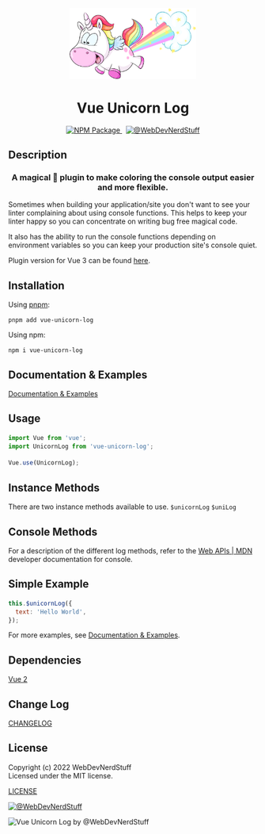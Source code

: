 <p align="center">
  <img alt="Neon Bunny" width="256" src="https://github.com/webdevnerdstuff/vue-unicorn-log/raw/main/docs/images/unicorn.svg">
</p>

<p>
  <h1 align="center">Vue Unicorn Log</h1>
</p>

<p align="center">
  <a href="https://www.npmjs.com/package/vue-unicorn-log">
    <img src="https://img.shields.io/npm/v/vue-unicorn-log?logo=npm" alt="NPM Package">
  </a>
  &nbsp;
  <a href="https://github.com/webdevnerdstuff/vue-unicorn-log">
    <img src="https://img.shields.io/badge/GitHub-WebDevNerdStuff-deeppink.svg?logo=github" alt="@WebDevNerdStuff">
  </a>
</p>


## Description

<p>
  <h3 align="center">A magical 🦄 plugin to make coloring the console output easier and more flexible.</h3>
</p>

Sometimes when building your application/site you don't want to see your linter complaining about using console functions. This helps to keep your linter happy so you can concentrate on writing bug free magical code.

It also has the ability to run the console functions depending on environment variables so you can keep your production site's console quiet.
 
Plugin version for Vue 3 can be found [here](https://github.com/webdevnerdstuff/vue3-unicorn-log).


## Installation
 
Using [pnpm](https://pnpm.io/):
```
pnpm add vue-unicorn-log
```
 
 Using npm:
```
npm i vue-unicorn-log
```
 
## Documentation & Examples
 
[Documentation & Examples](https://webdevnerdstuff.github.io/vue-unicorn-log/)


## Usage
 
```javascript
import Vue from 'vue';
import UnicornLog from 'vue-unicorn-log';

Vue.use(UnicornLog);
```


## Instance Methods
 
There are two instance methods available to use.
`$unicornLog`
`$uniLog`


## Console Methods
 
For a description of the different log methods, refer to the [Web APIs | MDN](https://developer.mozilla.org/en-US/docs/Web/API/console) developer documentation for console.


## Simple Example
 
```javascript
this.$unicornLog({
  text: 'Hello World',
});
```

For more examples, see [Documentation & Examples](https://webdevnerdstuff.github.io/vue-unicorn-log/).


## Dependencies

[Vue 2](https://v2.vuejs.org/)


## Change Log

[CHANGELOG](https://github.com/webdevnerdstuff/vue-unicorn-log/blob/master/CHANGELOG.md)


## License

Copyright (c) 2022 WebDevNerdStuff  
Licensed under the MIT license.

[LICENSE](https://github.com/webdevnerdstuff/vue-unicorn-log/blob/master/LICENSE.md)

[![@WebDevNerdStuff](https://img.shields.io/badge/github-webdevnerdstuff-brightgreen.svg)](https://github.com/webdevnerdstuff)

![Vue Unicorn Log by @WebDevNerdStuff](https://webdevnerdstuff.github.io/vue-unicorn-log/images/vue-unicorn-log-social.jpg)
